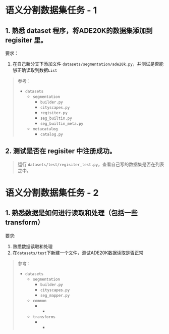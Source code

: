 # 语义分割数据集任务 - 1

## 1. 熟悉 dataset 程序，将ADE20K的数据集添加到 regisiter 里。
要求：
1. 在自己新分支下添加文件 `datasets/segmentation/ade20k.py`，并测试是否能够正确读取到数据`List`

> 参考：
> + `datasets`
>   + `segmentation`
>       + `builder.py`
>       + `cityscapes.py`
>       + `regisiter.py`
>       + `seg_builtin.py`
>       + `seg_builtin_meta.py`
>   + `metacatalog`
>       + `catalog.py`
>

## 2. 测试是否在 regisiter 中注册成功。
> 运行 `datasets/test/regisiter_test.py`，查看自己写的数据集是否在列表之中。

# 语义分割数据集任务 - 2

## 1. 熟悉数据是如何进行读取和处理（包括一些transform）

要求:
1. 熟悉数据读取和处理
2. 在`datasets/test`下新建一个文件，测试ADE20K数据读取是否正常

> 参考：
> + `datasets`
>   + `segmentation`
>       + `builder.py`
>       + `cityscapes.py`
>       + `seg_mapper.py`
>   + `common`
>       + *
>   + `transforms`
>       + *
